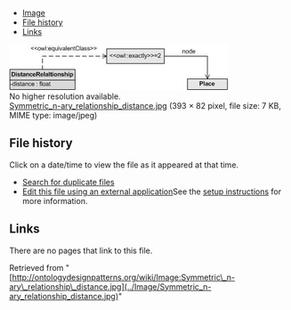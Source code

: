 * [Image](../Image/Symmetric_n-ary_relationship_distance.jpg#file)
* [File history](../Image/Symmetric_n-ary_relationship_distance.jpg#filehistory)
* [Links](../Image/Symmetric_n-ary_relationship_distance.jpg#filelinks)

[![Image:Symmetric n-ary relationship distance.jpg](../images/b/bd/Symmetric_n-ary_relationship_distance.jpg)](../images/b/bd/Symmetric_n-ary_relationship_distance.jpg)  
No higher resolution available.  
[Symmetric\_n-ary\_relationship\_distance.jpg](../images/b/bd/Symmetric_n-ary_relationship_distance.jpg)‎ (393 × 82 pixel, file size: 7 KB, MIME type: image/jpeg)

## File history

Click on a date/time to view the file as it appeared at that time.



  
* [Search for duplicate files](http://ontologydesignpatterns.org/wiki/Special:FileDuplicateSearch/Symmetric_n-ary_relationship_distance.jpg "Special:FileDuplicateSearch/Symmetric n-ary relationship distance.jpg")
* [Edit this file using an external application](http://ontologydesignpatterns.org/wiki/index.php?title=Image:Symmetric_n-ary_relationship_distance.jpg&action=edit&externaledit=true&mode=file "Image:Symmetric n-ary relationship distance.jpg")See the [setup instructions](http://www.mediawiki.org/wiki/Manual:External_editors "http://www.mediawiki.org/wiki/Manual:External_editors") for more information.

## Links



There are no pages that link to this file.




Retrieved from "[http://ontologydesignpatterns.org/wiki/Image:Symmetric\_n-ary\_relationship\_distance.jpg](../Image/Symmetric_n-ary_relationship_distance.jpg)"